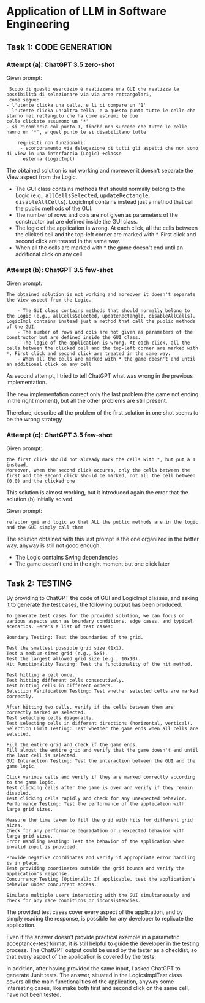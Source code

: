 # Application of LLM in Software Engineering

## Task 1: CODE GENERATION

### Attempt (a): ChatGPT 3.5 zero-shot 

Given prompt:
```
 Scopo di questo esercizio è realizzare una GUI che realizza la possibilità di selezionare via via aree rettangolari, 
 come segue:
- l'utente clicka una cella, e lì ci compare un '1'
- l'utente clicka un'altra cella, e a questo punto tutte le celle che stanno nel rettangolo che ha come estremi le due 
celle clickate assumono un '*'
- si ricomincia col punto 1, finché non succede che tutte le celle hanno un '*', a quel punto le si disabilitano tutte

    requisiti non funzionali:
     - scorporamento via delegazione di tutti gli aspetti che non sono di view in una interfaccia (Logic) +classe
      esterna (LogicImpl)     
```

The obtained solution is not working and moreover it doesn't separate the View aspect from the Logic.

- The GUI class contains methods that should normally belong to the Logic (e.g., <tt>allCellsSelected</tt>,
<tt>updateRectangle</tt>, <tt>disableAllCells</tt>). LogicImpl contains instead just a method that call the public methods
of the GUI.
- The number of rows and cols are not given as parameters of the constructor but are defined inside the GUI class.
- The logic of the application is wrong. At each click, all the cells between the clicked cell and the top-left corner are
marked with *. First click and second click are treated in the same way.
- When all the cells are marked with * the game doesn't end until an additional click on any cell


### Attempt (b): ChatGPT 3.5 few-shot

Given prompt:

```
The obtained solution is not working and moreover it doesn't separate the View aspect from the Logic.

    - The GUI class contains methods that should normally belong to the Logic (e.g., allCellsSelected, updateRectangle, disableAllCells). LogicImpl contains instead just a method that call the public methods of the GUI.
    - The number of rows and cols are not given as parameters of the constructor but are defined inside the GUI class.
    - The logic of the application is wrong. At each click, all the cells between the clicked cell and the top-left corner are marked with *. First click and second click are treated in the same way.
    - When all the cells are marked with * the game doesn't end until an additional click on any cell
```

As second attempt, I tried to tell ChatGPT what was wrong in the previous implementation. 

The new implementation correct only the last problem (the game not ending in the right moment), but all the other 
problems are still present.

Therefore, describe all the problem of the first solution in one shot seems to be the wrong strategy

### Attempt (c): ChatGPT 3.5 few-shot

Given prompt:
```
the first click should not already mark the cells with *, but put a 1 instead.
Moreover, when the second click occures, only the cells between the first and the second click should be marked, not all the cell between (0,0) and the clicked one
```

This solution is almost working, but it introduced again the error that the solution (b) initially solved.

Given prompt:
```
refactor gui and logic so that ALL the public methods are in the logic and the GUI simply call them 
```

The solution obtained with this last prompt is the one organized in the better way, anyway is still not good enough.

- The Logic contains Swing dependencies
- The game doesn't end in the right moment but one click later

## Task 2: TESTING

By providing to ChatGPT the code of GUI and LogicImpl classes, and asking it to generate the test cases, the following 
output has been produced.

```
To generate test cases for the provided solution, we can focus on various aspects such as boundary conditions, edge cases, and typical scenarios. Here's a list of test cases:

Boundary Testing: Test the boundaries of the grid.

Test the smallest possible grid size (1x1).
Test a medium-sized grid (e.g., 5x5).
Test the largest allowed grid size (e.g., 10x10).
Hit Functionality Testing: Test the functionality of the hit method.

Test hitting a cell once.
Test hitting different cells consecutively.
Test hitting cells in different orders.
Selection Verification Testing: Test whether selected cells are marked correctly.

After hitting two cells, verify if the cells between them are correctly marked as selected.
Test selecting cells diagonally.
Test selecting cells in different directions (horizontal, vertical).
Selection Limit Testing: Test whether the game ends when all cells are selected.

Fill the entire grid and check if the game ends.
Fill almost the entire grid and verify that the game doesn't end until the last cell is selected.
GUI Interaction Testing: Test the interaction between the GUI and the game logic.

Click various cells and verify if they are marked correctly according to the game logic.
Test clicking cells after the game is over and verify if they remain disabled.
Test clicking cells rapidly and check for any unexpected behavior.
Performance Testing: Test the performance of the application with large grid sizes.

Measure the time taken to fill the grid with hits for different grid sizes.
Check for any performance degradation or unexpected behavior with large grid sizes.
Error Handling Testing: Test the behavior of the application when invalid input is provided.

Provide negative coordinates and verify if appropriate error handling is in place.
Test providing coordinates outside the grid bounds and verify the application's response.
Concurrency Testing (Optional): If applicable, test the application's behavior under concurrent access.

Simulate multiple users interacting with the GUI simultaneously and check for any race conditions or inconsistencies.
```

The provided test cases cover every aspect of the application, and by simply reading the response, is possible for any 
developer to replicate the application. 

Even if the answer doesn't provide practical example in a parametric acceptance-test format, it is still helpful to guide
the developer in the testing process. The ChatGPT output could be used by the tester as a checklist, so that every aspect
of the application is covered by the tests.

In addition, after having provided the same input, I asked ChatGPT to generate Junit tests. The answer, situated in the
LogicsImplTest class covers all the main functionalities of the application, anyway some interesting cases, like make both first and
second click on the same cell, have not been tested. 